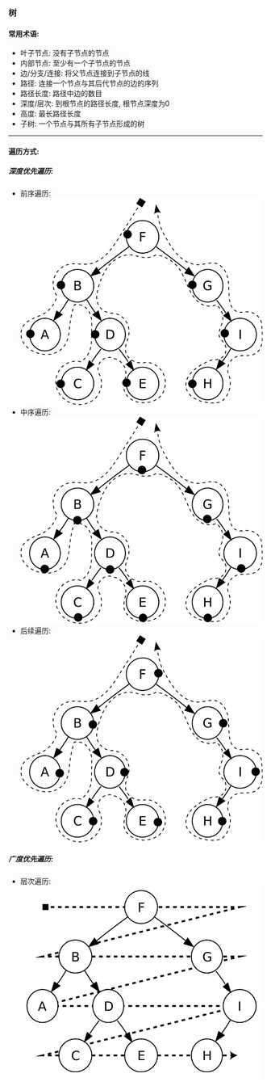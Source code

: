 ### 树
#### 常用术语:
- 叶子节点: 没有子节点的节点
- 内部节点: 至少有一个子节点的节点
- 边/分支/连接: 将父节点连接到子节点的线
- 路径: 连接一个节点与其后代节点的边的序列
- 路径长度: 路径中边的数目
- 深度/层次: 到根节点的路径长度, 根节点深度为0
- 高度: 最长路径长度
- 子树: 一个节点与其所有子节点形成的树
---
#### 遍历方式:
##### 深度优先遍历:
- 前序遍历:
    <img src='../../static/image/tree_preorder.svg.png' />
- 中序遍历:
    <img src='../../static/image/tree_inorder.svg.png' />
- 后续遍历:
    <img src='../../static/image/tree_postorder.svg.png' />
##### 广度优先遍历:
- 层次遍历:
    <img src='../../static/image/tree_levelorder.svg.png' />